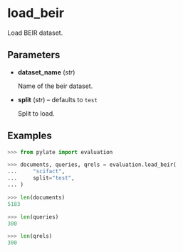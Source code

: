 # load_beir

Load BEIR dataset.



## Parameters

- **dataset_name** (*str*)

    Name of the beir dataset.

- **split** (*str*) – defaults to `test`

    Split to load.



## Examples

```python
>>> from pylate import evaluation

>>> documents, queries, qrels = evaluation.load_beir(
...     "scifact",
...     split="test",
... )

>>> len(documents)
5183

>>> len(queries)
300

>>> len(qrels)
300
```

